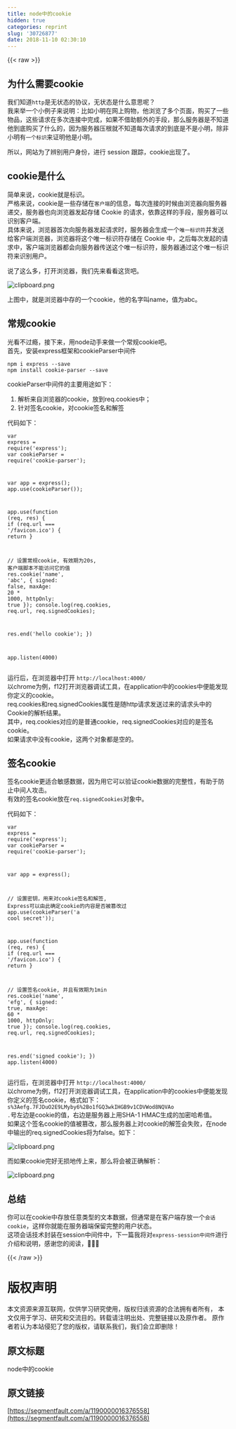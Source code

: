 ```yaml
---
title: node中的cookie
hidden: true
categories: reprint
slug: '30726877'
date: 2018-11-10 02:30:10
---
```


{{< raw >}}
<h2 id="articleHeader0">&#x4E3A;&#x4EC0;&#x4E48;&#x9700;&#x8981;cookie</h2><p>&#x6211;&#x4EEC;&#x77E5;&#x9053;<code>http</code>&#x662F;&#x65E0;&#x72B6;&#x6001;&#x7684;&#x534F;&#x8BAE;&#xFF0C;&#x65E0;&#x72B6;&#x6001;&#x662F;&#x4EC0;&#x4E48;&#x610F;&#x601D;&#x5462;&#xFF1F;<br>&#x6211;&#x6765;&#x4E3E;&#x4E00;&#x4E2A;&#x5C0F;&#x4F8B;&#x5B50;&#x6765;&#x8BF4;&#x660E;&#xFF1A;&#x6BD4;&#x5982;&#x5C0F;&#x660E;&#x5728;&#x7F51;&#x4E0A;&#x8D2D;&#x7269;&#xFF0C;&#x4ED6;&#x6D4F;&#x89C8;&#x4E86;&#x591A;&#x4E2A;&#x9875;&#x9762;&#xFF0C;&#x8D2D;&#x4E70;&#x4E86;&#x4E00;&#x4E9B;&#x7269;&#x54C1;&#xFF0C;&#x8FD9;&#x4E9B;&#x8BF7;&#x6C42;&#x5728;&#x591A;&#x6B21;&#x8FDE;&#x63A5;&#x4E2D;&#x5B8C;&#x6210;&#xFF0C;&#x5982;&#x679C;&#x4E0D;&#x501F;&#x52A9;&#x989D;&#x5916;&#x7684;&#x624B;&#x6BB5;&#xFF0C;&#x90A3;&#x4E48;&#x670D;&#x52A1;&#x5668;&#x662F;&#x4E0D;&#x77E5;&#x9053;&#x4ED6;&#x5230;&#x5E95;&#x8D2D;&#x4E70;&#x4E86;&#x4EC0;&#x4E48;&#x7684;&#xFF0C;&#x56E0;&#x4E3A;&#x670D;&#x52A1;&#x5668;&#x538B;&#x6839;&#x5C31;&#x4E0D;&#x77E5;&#x9053;&#x6BCF;&#x6B21;&#x8BF7;&#x6C42;&#x7684;&#x5230;&#x5E95;&#x662F;&#x4E0D;&#x662F;&#x5C0F;&#x660E;&#xFF0C;&#x9664;&#x975E;&#x5C0F;&#x660E;&#x6709;<code>&#x4E00;&#x4E2A;&#x6807;&#x8BC6;</code>&#x6765;&#x8BC1;&#x660E;&#x4ED6;&#x662F;&#x5C0F;&#x660E;&#x3002;</p><p>&#x6240;&#x4EE5;&#xFF0C;&#x7F51;&#x7AD9;&#x4E3A;&#x4E86;&#x8FA8;&#x522B;&#x7528;&#x6237;&#x8EAB;&#x4EFD;&#xFF0C;&#x8FDB;&#x884C; session &#x8DDF;&#x8E2A;&#xFF0C;cookie&#x51FA;&#x73B0;&#x4E86;&#x3002;</p><h2 id="articleHeader1">cookie&#x662F;&#x4EC0;&#x4E48;</h2><p>&#x7B80;&#x5355;&#x6765;&#x8BF4;&#xFF0C;cookie&#x5C31;&#x662F;&#x6807;&#x8BC6;&#x3002;<br>&#x4E25;&#x683C;&#x6765;&#x8BF4;&#xFF0C;cookie&#x662F;&#x4E00;&#x4E9B;&#x5B58;&#x50A8;&#x5728;<code>&#x5BA2;&#x6237;&#x7AEF;</code>&#x7684;&#x4FE1;&#x606F;&#xFF0C;&#x6BCF;&#x6B21;&#x8FDE;&#x63A5;&#x7684;&#x65F6;&#x5019;&#x7531;&#x6D4F;&#x89C8;&#x5668;&#x5411;&#x670D;&#x52A1;&#x5668;&#x9012;&#x4EA4;&#xFF0C;&#x670D;&#x52A1;&#x5668;&#x4E5F;&#x5411;&#x6D4F;&#x89C8;&#x5668;&#x53D1;&#x8D77;&#x5B58;&#x50A8; Cookie &#x7684;&#x8BF7;&#x6C42;&#xFF0C;&#x4F9D;&#x9760;&#x8FD9;&#x6837;&#x7684;&#x624B;&#x6BB5;&#xFF0C;&#x670D;&#x52A1;&#x5668;&#x53EF;&#x4EE5;&#x8BC6;&#x522B;&#x5BA2;&#x6237;&#x7AEF;&#x3002;<br>&#x5177;&#x4F53;&#x6765;&#x8BF4;&#xFF0C;&#x6D4F;&#x89C8;&#x5668;&#x9996;&#x6B21;&#x5411;&#x670D;&#x52A1;&#x5668;&#x53D1;&#x8D77;&#x8BF7;&#x6C42;&#x65F6;&#xFF0C;&#x670D;&#x52A1;&#x5668;&#x4F1A;&#x751F;&#x6210;&#x4E00;&#x4E2A;<code>&#x552F;&#x4E00;&#x6807;&#x8BC6;&#x7B26;</code>&#x5E76;&#x53D1;&#x9001;&#x7ED9;&#x5BA2;&#x6237;&#x7AEF;&#x6D4F;&#x89C8;&#x5668;&#xFF0C;&#x6D4F;&#x89C8;&#x5668;&#x5C06;&#x8FD9;&#x4E2A;&#x552F;&#x4E00;&#x6807;&#x8BC6;&#x7B26;&#x5B58;&#x50A8;&#x5728; Cookie &#x4E2D;&#xFF0C;&#x4E4B;&#x540E;&#x6BCF;&#x6B21;&#x53D1;&#x8D77;&#x7684;&#x8BF7;&#x6C42;&#x4E2D;&#xFF0C;&#x5BA2;&#x6237;&#x7AEF;&#x6D4F;&#x89C8;&#x5668;&#x90FD;&#x4F1A;&#x5411;&#x670D;&#x52A1;&#x5668;&#x4F20;&#x9001;&#x8FD9;&#x4E2A;&#x552F;&#x4E00;&#x6807;&#x8BC6;&#x7B26;&#xFF0C;&#x670D;&#x52A1;&#x5668;&#x901A;&#x8FC7;&#x8FD9;&#x4E2A;&#x552F;&#x4E00;&#x6807;&#x8BC6;&#x7B26;&#x6765;&#x8BC6;&#x522B;&#x7528;&#x6237;&#x3002;</p><p>&#x8BF4;&#x4E86;&#x8FD9;&#x4E48;&#x591A;&#xFF0C;&#x6253;&#x5F00;&#x6D4F;&#x89C8;&#x5668;&#xFF0C;&#x6211;&#x4EEC;&#x5148;&#x6765;&#x770B;&#x770B;&#x8FD9;&#x8D27;&#x5427;&#x3002;</p><p><span class="img-wrap"><img data-src="/img/bVbgSkR?w=1118&amp;h=292" src="https://static.alili.tech/img/bVbgSkR?w=1118&amp;h=292" alt="clipboard.png" title="clipboard.png" style="cursor:pointer;display:inline"></span></p><p>&#x4E0A;&#x56FE;&#x4E2D;&#xFF0C;&#x5C31;&#x662F;&#x6D4F;&#x89C8;&#x5668;&#x4E2D;&#x5B58;&#x7684;&#x4E00;&#x4E2A;cookie&#xFF0C;&#x4ED6;&#x7684;&#x540D;&#x5B57;&#x53EB;name&#xFF0C;&#x503C;&#x4E3A;abc&#x3002;</p><h2 id="articleHeader2">&#x5E38;&#x89C4;cookie</h2><p>&#x5149;&#x770B;&#x4E0D;&#x8FC7;&#x763E;&#xFF0C;&#x63A5;&#x4E0B;&#x6765;&#xFF0C;&#x7528;node&#x52A8;&#x624B;&#x6765;&#x505A;&#x4E00;&#x4E2A;&#x5E38;&#x89C4;cookie&#x5427;&#x3002;<br>&#x9996;&#x5148;&#xFF0C;&#x5B89;&#x88C5;express&#x6846;&#x67B6;&#x548C;cookieParser&#x4E2D;&#x95F4;&#x4EF6;</p><div class="widget-codetool" style="display:none"><div class="widget-codetool--inner"><span class="selectCode code-tool" data-toggle="tooltip" data-placement="top" title="" data-original-title="&#x5168;&#x9009;"></span> <span type="button" class="copyCode code-tool" data-toggle="tooltip" data-placement="top" data-clipboard-text="npm i express --save
npm install cookie-parser --save
" title="" data-original-title="&#x590D;&#x5236;"></span> <span type="button" class="saveToNote code-tool" data-toggle="tooltip" data-placement="top" title="" data-original-title="&#x653E;&#x8FDB;&#x7B14;&#x8BB0;"></span></div></div><pre class="hljs maxima"><code>npm i <span class="hljs-built_in">express</span> --<span class="hljs-built_in">save</span>
npm install cookie-parser --<span class="hljs-built_in">save</span>
</code></pre><p>cookieParser&#x4E2D;&#x95F4;&#x4EF6;&#x7684;&#x4E3B;&#x8981;&#x7528;&#x9014;&#x5982;&#x4E0B;&#xFF1A;</p><ol><li>&#x89E3;&#x6790;&#x6765;&#x81EA;&#x6D4F;&#x89C8;&#x5668;&#x7684;cookie&#xFF0C;&#x653E;&#x5230;req.cookies&#x4E2D;&#xFF1B;</li><li>&#x9488;&#x5BF9;&#x7B7E;&#x540D;cookie&#xFF0C;&#x5BF9;cookie&#x7B7E;&#x540D;&#x548C;&#x89E3;&#x7B7E;</li></ol><p>&#x4EE3;&#x7801;&#x5982;&#x4E0B;&#xFF1A;</p><div class="widget-codetool" style="display:none"><div class="widget-codetool--inner"><span class="selectCode code-tool" data-toggle="tooltip" data-placement="top" title="" data-original-title="&#x5168;&#x9009;"></span> <span type="button" class="copyCode code-tool" data-toggle="tooltip" data-placement="top" data-clipboard-text="var express = require(&apos;express&apos;);
var cookieParser = require(&apos;cookie-parser&apos;);

var app = express();
app.use(cookieParser());

app.use(function (req, res) {
  if (req.url === &apos;/favicon.ico&apos;) {
    return
  }

  // &#x8BBE;&#x7F6E;&#x5E38;&#x89C4;cookie, &#x6709;&#x6548;&#x671F;&#x4E3A;20s, &#x5BA2;&#x6237;&#x7AEF;&#x811A;&#x672C;&#x4E0D;&#x80FD;&#x8BBF;&#x95EE;&#x5B83;&#x7684;&#x503C;
  res.cookie(&apos;name&apos;, &apos;abc&apos;, { signed: false, maxAge: 20 * 1000, httpOnly: true });
  console.log(req.cookies, req.url, req.signedCookies);

  res.end(&apos;hello cookie&apos;);
})

app.listen(4000)" title="" data-original-title="&#x590D;&#x5236;"></span> <span type="button" class="saveToNote code-tool" data-toggle="tooltip" data-placement="top" title="" data-original-title="&#x653E;&#x8FDB;&#x7B14;&#x8BB0;"></span></div></div><pre class="hljs php"><code><span class="hljs-keyword">var</span> express = <span class="hljs-keyword">require</span>(<span class="hljs-string">&apos;express&apos;</span>);
<span class="hljs-keyword">var</span> cookieParser = <span class="hljs-keyword">require</span>(<span class="hljs-string">&apos;cookie-parser&apos;</span>);

<span class="hljs-keyword">var</span> app = express();
app.<span class="hljs-keyword">use</span>(cookieParser());

app.<span class="hljs-keyword">use</span>(<span class="hljs-function"><span class="hljs-keyword">function</span> <span class="hljs-params">(req, res)</span> </span>{
  <span class="hljs-keyword">if</span> (req.url === <span class="hljs-string">&apos;/favicon.ico&apos;</span>) {
    <span class="hljs-keyword">return</span>
  }

  <span class="hljs-comment">// &#x8BBE;&#x7F6E;&#x5E38;&#x89C4;cookie, &#x6709;&#x6548;&#x671F;&#x4E3A;20s, &#x5BA2;&#x6237;&#x7AEF;&#x811A;&#x672C;&#x4E0D;&#x80FD;&#x8BBF;&#x95EE;&#x5B83;&#x7684;&#x503C;</span>
  res.cookie(<span class="hljs-string">&apos;name&apos;</span>, <span class="hljs-string">&apos;abc&apos;</span>, { signed: <span class="hljs-keyword">false</span>, maxAge: <span class="hljs-number">20</span> * <span class="hljs-number">1000</span>, httpOnly: <span class="hljs-keyword">true</span> });
  console.log(req.cookies, req.url, req.signedCookies);

  res.end(<span class="hljs-string">&apos;hello cookie&apos;</span>);
})

app.listen(<span class="hljs-number">4000</span>)</code></pre><p>&#x8FD0;&#x884C;&#x540E;&#xFF0C;&#x5728;&#x6D4F;&#x89C8;&#x5668;&#x4E2D;&#x6253;&#x5F00; <code>http://localhost:4000/</code><br>&#x4EE5;chrome&#x4E3A;&#x4F8B;&#xFF0C;f12&#x6253;&#x5F00;&#x6D4F;&#x89C8;&#x5668;&#x8C03;&#x8BD5;&#x5DE5;&#x5177;&#xFF0C;&#x5728;application&#x4E2D;&#x7684;cookies&#x4E2D;&#x4FBF;&#x80FD;&#x53D1;&#x73B0;&#x4F60;&#x5B9A;&#x4E49;&#x7684;cookie&#x3002;<br>req.cookies&#x548C;req.signedCookies&#x5C5E;&#x6027;&#x662F;&#x968F;http&#x8BF7;&#x6C42;&#x53D1;&#x9001;&#x8FC7;&#x6765;&#x7684;&#x8BF7;&#x6C42;&#x5934;&#x4E2D;&#x7684;Cookie&#x7684;&#x89E3;&#x6790;&#x7ED3;&#x679C;&#x3002;<br>&#x5176;&#x4E2D;&#xFF0C;req.cookies&#x5BF9;&#x5E94;&#x7684;&#x662F;&#x666E;&#x901A;cookie&#xFF0C;req.signedCookies&#x5BF9;&#x5E94;&#x7684;&#x662F;&#x7B7E;&#x540D;cookie&#x3002;<br>&#x5982;&#x679C;&#x8BF7;&#x6C42;&#x4E2D;&#x6CA1;&#x6709;cookie&#xFF0C;&#x8FD9;&#x4E24;&#x4E2A;&#x5BF9;&#x8C61;&#x90FD;&#x662F;&#x7A7A;&#x7684;&#x3002;</p><h2 id="articleHeader3">&#x7B7E;&#x540D;cookie</h2><p>&#x7B7E;&#x540D;cookie&#x66F4;&#x9002;&#x5408;&#x654F;&#x611F;&#x6570;&#x636E;&#xFF0C;&#x56E0;&#x4E3A;&#x7528;&#x5B83;&#x53EF;&#x4EE5;&#x9A8C;&#x8BC1;cookie&#x6570;&#x636E;&#x7684;&#x5B8C;&#x6574;&#x6027;&#xFF0C;&#x6709;&#x52A9;&#x4E8E;&#x9632;&#x6B62;&#x4E2D;&#x95F4;&#x4EBA;&#x653B;&#x51FB;&#x3002;<br>&#x6709;&#x6548;&#x7684;&#x7B7E;&#x540D;cookie&#x653E;&#x5728;<code>req.signedCookies</code>&#x5BF9;&#x8C61;&#x4E2D;&#x3002;</p><p>&#x4EE3;&#x7801;&#x5982;&#x4E0B;&#xFF1A;</p><div class="widget-codetool" style="display:none"><div class="widget-codetool--inner"><span class="selectCode code-tool" data-toggle="tooltip" data-placement="top" title="" data-original-title="&#x5168;&#x9009;"></span> <span type="button" class="copyCode code-tool" data-toggle="tooltip" data-placement="top" data-clipboard-text="var express = require(&apos;express&apos;);
var cookieParser = require(&apos;cookie-parser&apos;);

var app = express();

// &#x8BBE;&#x7F6E;&#x5BC6;&#x94A5;&#xFF0C;&#x7528;&#x6765;&#x5BF9;cookie&#x7B7E;&#x540D;&#x548C;&#x89E3;&#x7B7E;, Express&#x53EF;&#x4EE5;&#x7531;&#x6B64;&#x786E;&#x5B9A;cookie&#x7684;&#x5185;&#x5BB9;&#x662F;&#x5426;&#x88AB;&#x7BE1;&#x6539;&#x8FC7;
app.use(cookieParser(&apos;a cool secret&apos;));

app.use(function (req, res) {
  if (req.url === &apos;/favicon.ico&apos;) {
    return
  }

  // &#x8BBE;&#x7F6E;&#x7B7E;&#x540D;cookie, &#x5E76;&#x4E14;&#x6709;&#x6548;&#x671F;&#x4E3A;1min
  res.cookie(&apos;name&apos;, &apos;efg&apos;, { signed: true, maxAge: 60 * 1000, httpOnly: true });
  console.log(req.cookies, req.url, req.signedCookies);

  res.end(&apos;signed cookie&apos;);
})
app.listen(4000)" title="" data-original-title="&#x590D;&#x5236;"></span> <span type="button" class="saveToNote code-tool" data-toggle="tooltip" data-placement="top" title="" data-original-title="&#x653E;&#x8FDB;&#x7B14;&#x8BB0;"></span></div></div><pre class="hljs php"><code><span class="hljs-keyword">var</span> express = <span class="hljs-keyword">require</span>(<span class="hljs-string">&apos;express&apos;</span>);
<span class="hljs-keyword">var</span> cookieParser = <span class="hljs-keyword">require</span>(<span class="hljs-string">&apos;cookie-parser&apos;</span>);

<span class="hljs-keyword">var</span> app = express();

<span class="hljs-comment">// &#x8BBE;&#x7F6E;&#x5BC6;&#x94A5;&#xFF0C;&#x7528;&#x6765;&#x5BF9;cookie&#x7B7E;&#x540D;&#x548C;&#x89E3;&#x7B7E;, Express&#x53EF;&#x4EE5;&#x7531;&#x6B64;&#x786E;&#x5B9A;cookie&#x7684;&#x5185;&#x5BB9;&#x662F;&#x5426;&#x88AB;&#x7BE1;&#x6539;&#x8FC7;</span>
app.<span class="hljs-keyword">use</span>(cookieParser(<span class="hljs-string">&apos;a cool secret&apos;</span>));

app.<span class="hljs-keyword">use</span>(<span class="hljs-function"><span class="hljs-keyword">function</span> <span class="hljs-params">(req, res)</span> </span>{
  <span class="hljs-keyword">if</span> (req.url === <span class="hljs-string">&apos;/favicon.ico&apos;</span>) {
    <span class="hljs-keyword">return</span>
  }

  <span class="hljs-comment">// &#x8BBE;&#x7F6E;&#x7B7E;&#x540D;cookie, &#x5E76;&#x4E14;&#x6709;&#x6548;&#x671F;&#x4E3A;1min</span>
  res.cookie(<span class="hljs-string">&apos;name&apos;</span>, <span class="hljs-string">&apos;efg&apos;</span>, { signed: <span class="hljs-keyword">true</span>, maxAge: <span class="hljs-number">60</span> * <span class="hljs-number">1000</span>, httpOnly: <span class="hljs-keyword">true</span> });
  console.log(req.cookies, req.url, req.signedCookies);

  res.end(<span class="hljs-string">&apos;signed cookie&apos;</span>);
})
app.listen(<span class="hljs-number">4000</span>)</code></pre><p>&#x8FD0;&#x884C;&#x540E;&#xFF0C;&#x5728;&#x6D4F;&#x89C8;&#x5668;&#x4E2D;&#x6253;&#x5F00; <code>http://localhost:4000/</code><br>&#x4EE5;chrome&#x4E3A;&#x4F8B;&#xFF0C;f12&#x6253;&#x5F00;&#x6D4F;&#x89C8;&#x5668;&#x8C03;&#x8BD5;&#x5DE5;&#x5177;&#xFF0C;&#x5728;application&#x4E2D;&#x7684;cookies&#x4E2D;&#x4FBF;&#x80FD;&#x53D1;&#x73B0;&#x4F60;&#x5B9A;&#x4E49;&#x7684;&#x7B7E;&#x540D;cookie&#xFF0C;&#x683C;&#x5F0F;&#x5982;&#x4E0B;&#xFF1A;<code>s%3Aefg.7FJDuO2E9LMyby6%2Bo1fGQ3wkIHGB9v1CDVWod8NQVAo</code><br><code>.</code>&#x53F7;&#x5DE6;&#x8FB9;&#x662F;cookie&#x7684;&#x503C;&#xFF0C;&#x53F3;&#x8FB9;&#x662F;&#x670D;&#x52A1;&#x5668;&#x4E0A;&#x7528;SHA-1 HMAC&#x751F;&#x6210;&#x7684;&#x52A0;&#x5BC6;&#x54C8;&#x5E0C;&#x503C;&#x3002;<br>&#x5982;&#x679C;&#x8FD9;&#x4E2A;&#x7B7E;&#x540D;cookie&#x7684;&#x503C;&#x88AB;&#x7BE1;&#x6539;&#xFF0C;&#x90A3;&#x4E48;&#x670D;&#x52A1;&#x5668;&#x4E0A;&#x5BF9;cookie&#x7684;&#x89E3;&#x7B7E;&#x4F1A;&#x5931;&#x8D25;&#xFF0C;&#x5728;node&#x4E2D;&#x8F93;&#x51FA;&#x7684;req.signedCookies&#x5C06;&#x4E3A;false&#x3002;&#x5982;&#x4E0B;&#xFF1A;</p><p><span class="img-wrap"><img data-src="/img/bVbgSql?w=200&amp;h=21" src="https://static.alili.tech/img/bVbgSql?w=200&amp;h=21" alt="clipboard.png" title="clipboard.png" style="cursor:pointer;display:inline"></span></p><p>&#x800C;&#x5982;&#x679C;cookie&#x5B8C;&#x597D;&#x65E0;&#x635F;&#x5730;&#x4F20;&#x4E0A;&#x6765;&#xFF0C;&#x90A3;&#x4E48;&#x5C06;&#x4F1A;&#x88AB;&#x6B63;&#x786E;&#x89E3;&#x6790;&#xFF1A;</p><p><span class="img-wrap"><img data-src="/img/bVbgSqu?w=195&amp;h=26" src="https://static.alili.tech/img/bVbgSqu?w=195&amp;h=26" alt="clipboard.png" title="clipboard.png" style="cursor:pointer;display:inline"></span></p><h2 id="articleHeader4">&#x603B;&#x7ED3;</h2><p>&#x4F60;&#x53EF;&#x4EE5;&#x5728;cookie&#x4E2D;&#x5B58;&#x653E;&#x4EFB;&#x610F;&#x7C7B;&#x578B;&#x7684;&#x6587;&#x672C;&#x6570;&#x636E;&#xFF0C;&#x4F46;&#x901A;&#x5E38;&#x662F;&#x5728;&#x5BA2;&#x6237;&#x7AEF;&#x5B58;&#x653E;&#x4E00;&#x4E2A;<code>&#x4F1A;&#x8BDD;cookie</code>&#xFF0C;&#x8FD9;&#x6837;&#x4F60;&#x5C31;&#x80FD;&#x5728;&#x670D;&#x52A1;&#x5668;&#x7AEF;&#x4FDD;&#x7559;&#x5B8C;&#x6574;&#x7684;&#x7528;&#x6237;&#x72B6;&#x6001;&#x3002;<br>&#x8FD9;&#x9879;&#x4F1A;&#x8BDD;&#x6280;&#x672F;&#x5C01;&#x88C5;&#x5728;session&#x4E2D;&#x95F4;&#x4EF6;&#x4E2D;&#xFF0C;&#x4E0B;&#x4E00;&#x7BC7;&#x6211;&#x5C06;&#x5BF9;<code>express-session&#x4E2D;&#x95F4;&#x4EF6;</code>&#x8FDB;&#x884C;&#x4ECB;&#x7ECD;&#x548C;&#x8BF4;&#x660E;&#xFF0C;&#x611F;&#x8C22;&#x60A8;&#x7684;&#x9605;&#x8BFB;&#xFF0C;&#x1F36A;&#x1F36A;&#x1F36A;</p>
{{< /raw >}}

# 版权声明
本文资源来源互联网，仅供学习研究使用，版权归该资源的合法拥有者所有，
本文仅用于学习、研究和交流目的。转载请注明出处、完整链接以及原作者。
原作者若认为本站侵犯了您的版权，请联系我们，我们会立即删除！

## 原文标题
node中的cookie

## 原文链接
[https://segmentfault.com/a/1190000016376558](https://segmentfault.com/a/1190000016376558)

